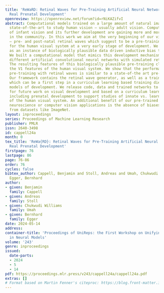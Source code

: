 ```yaml
---
title: 'ReWaRD: Retinal Waves for Pre-Training Artificial Neural Networks Mimicking
  Real Prenatal Development'
openreview: https://openreview.net/forum?id=rNiKAZifvI
abstract: Computational models trained on a large amount of natural images are the
  state-of-the-art to study human vision – usually adult vision. Computational models
  of infant vision and its further development are gaining more and more attention
  in the community. In this work we aim at the very beginning of our visual experience
  – pre- and post-natal retinal waves which suggest to be a pre-training mechanism
  for the human visual system at a very early stage of development. We see this approach
  as an instance of biologically plausible data driven inductive bias through pre-training.
  We built a computational model that mimics this development mechanism by pre-training
  different artificial convolutional neural networks with simulated retinal wave images.
  The resulting features of this biologically plausible pre-training closely match
  the V1 features of the human visual system. We show that the performance gain by
  pre-training with retinal waves is similar to a state-of-the art pre-training pipeline.
  Our framework contains the retinal wave generator, as well as a training strategy,
  which can be a first step in a curriculum learning based training diet for various
  models of development. We release code, data and trained networks to build the basis
  for future work on visual development and based on a curriculum learning approach
  including prenatal development to support studies of innate vs. learned properties
  of the human visual system. An additional benefit of our pre-trained networks for
  neuroscience or computer vision applications is the absence of biases inherited
  from datasets like ImageNet.
layout: inproceedings
series: Proceedings of Machine Learning Research
publisher: PMLR
issn: 2640-3498
id: cappell24a
month: 0
tex_title: 'ReWa{RD}: Retinal Waves for Pre-Training Artificial Neural Networks Mimicking
  Real Prenatal Development'
firstpage: 76
lastpage: 86
page: 76-86
order: 76
cycles: false
bibtex_author: Cappell, Benjamin and Stoll, Andreas and Umah, Chukwudi Williams and
  Egger, Bernhard
author:
- given: Benjamin
  family: Cappell
- given: Andreas
  family: Stoll
- given: Chukwudi Williams
  family: Umah
- given: Bernhard
  family: Egger
date: 2024-05-14
address:
container-title: 'Proceedings of UniReps: the First Workshop on Unifying Representations
  in Neural Models'
volume: '243'
genre: inproceedings
issued:
  date-parts:
  - 2024
  - 5
  - 14
pdf: https://proceedings.mlr.press/v243/cappell24a/cappell24a.pdf
extras: []
# Format based on Martin Fenner's citeproc: https://blog.front-matter.io/posts/citeproc-yaml-for-bibliographies/
---
```

